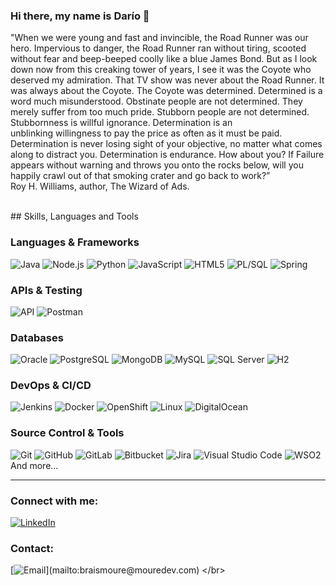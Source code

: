 ### Hi there, my name is Darío 👋
"When we were young and fast and invincible, the Road Runner was our hero. Impervious to danger, the Road Runner ran without tiring, scooted without fear and beep-beeped coolly like a blue James Bond. But as I look down now from this creaking tower of years, I see it was the Coyote who deserved my admiration. That TV show was never about the Road Runner. It was always about the Coyote. The Coyote was determined. Determined is a word much misunderstood. Obstinate people are not determined. They merely suffer from too much pride. Stubborn people are not determined. Stubbornness is willful ignorance. Determination is an unblinking willingness to pay the price as often as it must be paid. Determination is never losing sight of your objective, no matter what comes along to distract you. Determination is endurance. How about you? If Failure appears without warning and throws you onto the rocks below, will you happily crawl out of that smoking crater and go back to work?” 
<br />
Roy H. Williams, author, The Wizard of Ads.
<!--
**dmarra854/dmarra854** is a ✨ _special_ ✨ repository because its `README.md` (this file) appears on your GitHub profile.

Here are some ideas to get you started:

- 🔭 I’m currently working on ...
- 🌱 I’m currently learning ...
- 👯 I’m looking to collaborate on ...
- 🤔 I’m looking for help with ...
- 💬 Ask me about ...
- 📫 How to reach me: ...
- 😄 Pronouns: ...
- ⚡ Fun fact: ...
-->


<br />
## Skills, Languages and Tools

### Languages & Frameworks
![Java](https://img.shields.io/badge/Java-007396?style=for-the-badge&logo=java&logoColor=white)
![Node.js](https://img.shields.io/badge/Node.js-339933?style=for-the-badge&logo=node.js&logoColor=white)
![Python](https://img.shields.io/badge/Python-3776AB?style=for-the-badge&logo=python&logoColor=white)
![JavaScript](https://img.shields.io/badge/JavaScript-F7DF1E?style=for-the-badge&logo=javascript&logoColor=black)
![HTML5](https://img.shields.io/badge/HTML5-E34F26?style=for-the-badge&logo=html5&logoColor=white)
![PL/SQL](https://img.shields.io/badge/PL%2FSQL-F80000?style=for-the-badge&logo=oracle&logoColor=white)
![Spring](https://img.shields.io/badge/Spring-6DB33F?style=for-the-badge&logo=spring&logoColor=white)

### APIs & Testing
![API](https://img.shields.io/badge/API-005571?style=for-the-badge&logo=fastapi&logoColor=white)
![Postman](https://img.shields.io/badge/Postman-FF6C37?style=for-the-badge&logo=postman&logoColor=white)

### Databases
![Oracle](https://img.shields.io/badge/Oracle-F80000?style=for-the-badge&logo=oracle&logoColor=white)
![PostgreSQL](https://img.shields.io/badge/PostgreSQL-336791?style=for-the-badge&logo=postgresql&logoColor=white)
![MongoDB](https://img.shields.io/badge/MongoDB-47A248?style=for-the-badge&logo=mongodb&logoColor=white)
![MySQL](https://img.shields.io/badge/MySQL-4479A1?style=for-the-badge&logo=mysql&logoColor=white)
![SQL Server](https://img.shields.io/badge/SQL%20Server-CC2927?style=for-the-badge&logo=microsoftsqlserver&logoColor=white)
![H2](https://img.shields.io/badge/H2-007ACC?style=for-the-badge&logo=h2&logoColor=white)

### DevOps & CI/CD
![Jenkins](https://img.shields.io/badge/Jenkins-D24939?style=for-the-badge&logo=jenkins&logoColor=white)
![Docker](https://img.shields.io/badge/Docker-2496ED?style=for-the-badge&logo=docker&logoColor=white)
![OpenShift](https://img.shields.io/badge/OpenShift-EE0000?style=for-the-badge&logo=redhatopenshift&logoColor=white)
![Linux](https://img.shields.io/badge/Linux-FCC624?style=for-the-badge&logo=linux&logoColor=black)
![DigitalOcean](https://img.shields.io/badge/DigitalOcean-0080FF?style=for-the-badge&logo=digitalocean&logoColor=white)

### Source Control & Tools
![Git](https://img.shields.io/badge/Git-F05032?style=for-the-badge&logo=git&logoColor=white)
![GitHub](https://img.shields.io/badge/GitHub-181717?style=for-the-badge&logo=github&logoColor=white)
![GitLab](https://img.shields.io/badge/GitLab-FC6D26?style=for-the-badge&logo=gitlab&logoColor=white)
![Bitbucket](https://img.shields.io/badge/Bitbucket-0052CC?style=for-the-badge&logo=bitbucket&logoColor=white)
![Jira](https://img.shields.io/badge/Jira-0052CC?style=for-the-badge&logo=jira&logoColor=white)
![Visual Studio Code](https://img.shields.io/badge/VSCode-007ACC?style=for-the-badge&logo=visualstudiocode&logoColor=white)
![WSO2](https://img.shields.io/badge/WSO2-FF7300?style=for-the-badge&logo=wso2&logoColor=white)
</br>
And more...
<br />

---
### Connect with me:

[![LinkedIn](https://img.shields.io/badge/LinkedIn-Dario_Marranti-0077B5?style=for-the-badge&logo=linkedin&logoColor=white&labelColor=101010)](https://linkedin.com/in/darío-marranti-73242840)


### Contact:

[![Email](https://img.shields.io/badge/dario.marranti@gmail.com-my_personal_email_(slow_response)-D14836?style=for-the-badge&logo=gmail&logoColor=white&labelColor=101010)](mailto:braismoure@mouredev.com)
</br>
